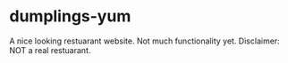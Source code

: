 # dumplings-yum
A nice looking restuarant website.
Not much functionality yet.
Disclaimer: NOT a real restuarant.
